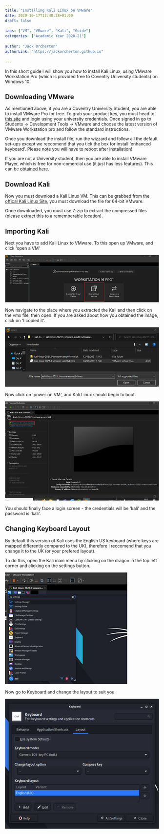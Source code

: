 ```yaml
---
title: "Installing Kali Linux on VMware"
date: 2020-10-17T12:40:28+01:00
draft: false

tags: ["VM", "VMware", "Kali", "Guide"]
categories: ["Academic Year 2020-21"]

author: "Jack Orcherton" 
authorLink: "https://jackorcherton.github.io"

---
```


In this short guide I will show you how to install Kali Linux, using VMware Workstation Pro (which is provided free to Coventry University students) on Windows 10.

## Downloading VMware
As mentioned above, if you are a Coventry University Student, you are able to install VMware Pro for free. To grab your product key, you must head to [this site](https://coventry.onthehub.com/WebStore/Welcome.aspx) and login using your university credentials. Once signed in go to Students -> Development Tools -> VMware and choose the latest version of VMware Workstation pro and follow the standard instructions.

Once you download the install file, run the wizzard and follow all the default set-ups except we reccomend that you tick the box for install 'enhanced keyboard'. Please note you will have to reboot after installation!

If you are not a University student, then you are able to install VMware Player, which is free for non-comercial use (it just has less features). This can be [obtained here](https://www.vmware.com/uk/products/workstation-player.html).

## Download Kali
Now you must download a Kali Linux VM. This can be grabbed from the [offical Kali Linux Site](https://www.kali.org/get-kali/#kali-virtual-machines), you must download the file for 64-bit VMware.

Once downloaded, you must use 7-zip to extract the compressed files (please extract this to a rememberable location).

## Importing Kali
Next you have to add Kali Linux to VMware. To this open up VMware, and click 'open a VM'

![VMware Workstation Pro Homepage](vmware_home.png)

Now navigate to the place where you extracted the Kali and then click on the vmx file, then open. If you are asked about how you obtained the image, click on 'I copied it'.

![VMware File Picker](open_vm.png)

Now click on 'power on VM', and Kali Linux should begin to boot.

![Power on VM option](power_on.png)

You should finally face a login screen - the credentials will be 'kali' and the password is 'kali'.

## Changing Keyboard Layout
By default this version of Kali uses the English US keyboard (where keys are mapped differently compared to the UK), therefore I reccomend that you change it to the UK (or your prefered layout).

To do this, open the Kali main menu by clicking on the dragon in the top left corner and clicking on the settings button.

![Kali Main Menu](kali_menu.png)

Now go to Keyboard and change the layout to suit you.

![Kali Keyboard Options](kali_keyboard.png)